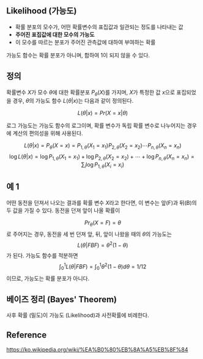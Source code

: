 ## Likelihood (가능도)

- 확률 분포의 모수가, 어떤 확률변수의 표집값과 일관되는 정도를 나타내는 값
- **주어진 표집값에 대한 모수의 가능도**
- 이 모수를 따르는 분포가 주어진 관측값에 대하여 부여하는 확률

가능도 함수는 확률 분포가 아니며, 합하여 1이 되지 않을 수 있다.

## 정의

확률변수 $X$가 모수 $\theta$에 대한 확률분포 $P_{\theta}(X)$를 가지며, $X$가 특정한 값 $x$으로 표집되었을 경우, $\theta$의 가능도 함수 $L(\theta|x)$는 다음과 같이 정의된다.

$$
L(\theta|x) = Pr(X=x|\theta)
$$

로그 가능도는 가능도 함수의 로그이며, 확률 변수가 독립 확률 변수로 나누어지는 경우에 계산의 편의성을 위해 사용된다.

$$
L(\theta|x) = P_{\theta}(X=x) = P_{1,\theta}(X_1=x_1)P_{2,\theta}(X_2=x_2)\cdots P_{n,\theta}(X_n=x_n) 
$$
$$
\log L(\theta|x) = \log P_{1,\theta}(X_1=x_1)+ \log P_{2,\theta}(X_2=x_2)+\cdots+\log P_{n,\theta}(X_n=x_n) = \sum_{i}\log P_{1,\theta}(X_i=x_i)
$$

## 예 1

어떤 동전을 던져서 나오는 결과를 확률 변수 $X$라고 한다면, 이 변수는 앞(F)과 뒤(B)의 두 값을 가질 수 있다. 동전을 던져 앞이 나올 확률이 

$$
Pr_{\theta} (X=F) = \theta
$$
로 주어지는 경우, 동전을 세 번 던져 앞, 뒤, 앞이 나왔을 때의 $\theta$의 가능도는
$$
L(\theta|FBF) = \theta^2 (1-\theta)
$$
가 된다. 가능도 함수를 적분하면
$$
\int_{0}^{1} L(\theta|FBF) = \int_{0}^{1} \theta^2(1-\theta) d\theta = 1/12
$$
이므로, 가능도는 확률 분포가 아니다.

## 베이즈 정리 (Bayes' Theorem)

사후 확률 (밀도)이 가능도 (Likelihood)과 사전확률에 비례한다.

## Reference

https://ko.wikipedia.org/wiki/%EA%B0%80%EB%8A%A5%EB%8F%84